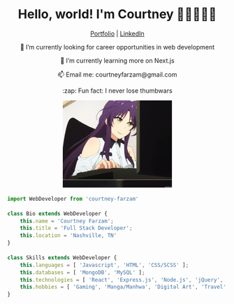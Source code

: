 <h1 align='center'>Hello, world! I'm Courtney 👋🏼👩🏼‍💻</h1>
<p align='center'>
	<a href=''>Portfolio</a> | <a href='https://www.linkedin.com/in/courtneyfarzam/'>LinkedIn</a>
</p>

<div align='center'>
	<p>🔭 I’m currently looking for career opportunities in web development</p>
	<p>🌱 I’m currently learning more on Next.js</p>
	<p>📫 Email me: courtneyfarzam@gmail.com</p>
	<p>:zap: Fun fact: I never lose thumbwars</p>
</div>

<div align='center'>
	<img src="https://github.com/courtneyfarzam/courtneyfarzam/blob/main/keyboard.gif" alt="cute anime girl" style='width: auto; height: 200px;'>
</div>

```js
import WebDeveloper from 'courtney-farzam'

class Bio extends WebDeveloper {
	this.name = 'Courtney Farzam';
	this.title = 'Full Stack Developer';
	this.location = 'Nashville, TN'
}

class Skills extends WebDeveloper {
	this.languages = [ 'Javascript', 'HTML', 'CSS/SCSS' ];
	this.databases = [ 'MongoDB', 'MySQL' ];
	this.technologies = [ 'React', 'Express.js', 'Node.js', 'jQuery', 'GraphQL', 'mongoose' ];
	this.hobbies = [ 'Gaming', 'Manga/Manhwa', 'Digital Art', 'Travel', 'My Pets'  ]
}
```
